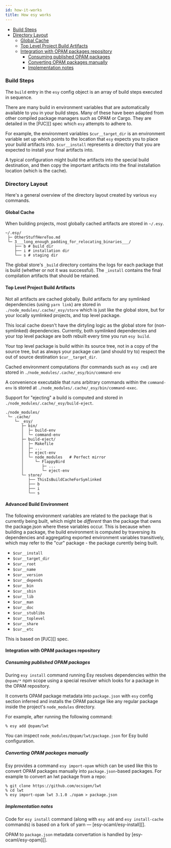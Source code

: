 ```yaml
---
id: how-it-works
title: How esy works
---
```


* [Build Steps](#build-steps)
* [Directory Layout](#directory-layout)
  * [Global Cache](#global-cache)
  * [Top Level Project Build Artifacts](#top-level-project-build-artifacts)
  * [Integration with OPAM packages repository](#integration-with-opam-packages-repository)
    * [Consuming published OPAM packages](#consuming-published-opam-packages)
    * [Converting OPAM packages manually](#converting-opam-packages-manually)
    * [Implementation notes](#implementation-notes)

### Build Steps

The `build` entry in the `esy` config object is an array of build steps executed in sequence.

There are many build in environment variables that are automatically available
to you in your build steps. Many of these have been adapted from other compiled
package managers such as OPAM or Cargo. They are detailed in the [PJC][] spec
which `esy` attempts to adhere to.

For example, the environment variables `$cur__target_dir` is an environment
variable set up which points to the location that `esy` expects you to place
your build artifacts into. `$cur__install` represents a directory that you are
expected to install your final artifacts into.

A typical configuration might build the artifacts into the special build
destination, and then copy the important artifacts into the final installation
location (which is the cache).

### Directory Layout

Here's a general overview of the directory layout created by various `esy`
commands.

#### Global Cache

When building projects, most globally cached artifacts are stored in `~/.esy`.

    ~/.esy/
     ├─ OtherStuffHereToo.md
     └─ 3___long_enough_padding_for_relocating_binaries___/
        ├── b # build dir
        ├── i # installation dir
        └── s # staging dir

The global store's `_build` directory contains the logs for each package that
is build (whether or not it was successful). The `_install` contains the final
compilation artifacts that should be retained.

#### Top Level Project Build Artifacts

Not all artifacts are cached globally. Build artifacts for any symlinked
dependencies (using `yarn link`) are stored in
`./node_modules/.cache/_esy/store` which is just like the global store, but for
your locally symlinked projects, and top level package.

This local cache doesn't have the dirtyling logic as the global store for
(non-symlinked) dependencies. Currently, both symlinked dependencies and your
top level package are both rebuilt every time you run `esy build`.

Your top level package is build within its source tree, not in a copy of the
source tree, but as always your package can (and should try to) respect the out
of source destination `$cur__target_dir`.

Cached environment computations (for commands such as `esy cmd`) are stored in
`./node_modules/.cache/_esy/bin/command-env`

A convenience executable that runs arbitrary commands within the `command-env`
is stored at `./node_modules/.cache/_esy/bin/command-exec`.

Support for "ejecting" a build is computed and stored in
`./node_modules/.cache/_esy/build-eject`.

    ./node_modules/
     └─ .cache/
        └─ _esy/
           ├─ bin/
           │  ├─ build-env
           │  └─ command-env
           ├─ build-eject/
           │  ├─ Makefile
           │  ├─ ...
           │  ├─ eject-env
           │  └─ node_modules   # Perfect mirror
           │     └─ FlappyBird
           │        ├─ ...
           │        └─ eject-env
           └─ store/
              ├── ThisIsBuildCacheForSymlinked
              ├── b
              ├── i
              └── s

#### Advanced Build Environment

The following environment variables are related to the package that is
currently being built, which might be _different_ than the package that
owns the package.json where these variables occur. This is because
when building a package, the build environment is computed by traversing
its dependencies and aggregating exported environment variables transitively,
which may refer to the "cur" package - the package *cur*ently being built.

* `$cur__install`
* `$cur__target_dir`
* `$cur__root`
* `$cur__name`
* `$cur__version`
* `$cur__depends`
* `$cur__bin`
* `$cur__sbin`
* `$cur__lib`
* `$cur__man`
* `$cur__doc`
* `$cur__stublibs`
* `$cur__toplevel`
* `$cur__share`
* `$cur__etc`

This is based on [PJC][] spec.

#### Integration with OPAM packages repository

##### Consuming published OPAM packages

During `esy install` command running Esy resolves dependencies within the
`@opam/*` npm scope using a special resolver which looks for a package in the
OPAM repository.

It converts OPAM package metadata into `package.json` with `esy` config section
inferred and installs the OPAM package like any regular package inside the
project's `node_modules` directory.

For example, after running the following command:

```
% esy add @opam/lwt
```

You can inspect `node_modules/@opam/lwt/package.json` for Esy build configuration.

##### Converting OPAM packages manually

Esy provides a command `esy import-opam` which can be used like this to convert
OPAM packages manually into `package.json`-based packages. For example to
convert an lwt package from a repo:

```
% git clone https://github.com/ocsigen/lwt
% cd lwt
% esy import-opam lwt 3.1.0 ./opam > package.json
```

##### Implementation notes

Code for `esy install` command (along with `esy add` and `esy install-cache`
commands) is based on a fork of yarn — [esy-ocaml/esy-install][].

OPAM to `package.json` metadata convertation is handled by
[esy-ocaml/esy-opam][].
